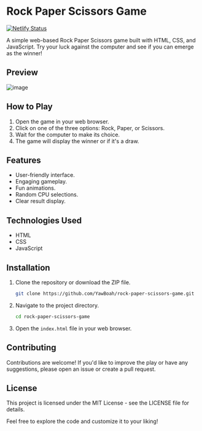 # Rock Paper Scissors Game
[![Netlify Status](https://api.netlify.com/api/v1/badges/cb92efa6-2cae-4d74-a8b2-0fbcf278ee8b/deploy-status)](https://app.netlify.com/sites/rpscissgame/deploys)

A simple web-based Rock Paper Scissors game built with HTML, CSS, and JavaScript. Try your luck against the computer and see if you can emerge as the winner!

## Preview
![image](https://github.com/YawBoah/Rock-Paper-Scissors-Game/assets/126890146/ae2af400-fe35-4748-81cf-63fc99fc590a)

## How to Play

1. Open the game in your web browser.
2. Click on one of the three options: Rock, Paper, or Scissors.
3. Wait for the computer to make its choice.
4. The game will display the winner or if it's a draw.

## Features

- User-friendly interface.
- Engaging gameplay.
- Fun animations.
- Random CPU selections.
- Clear result display.

## Technologies Used

- HTML
- CSS
- JavaScript

## Installation

1. Clone the repository or download the ZIP file.
   ```bash
   git clone https://github.com/YawBoah/rock-paper-scissors-game.git
   ```

2. Navigate to the project directory.
   ```bash
   cd rock-paper-scissors-game
   ```

3. Open the `index.html` file in your web browser.


## Contributing
Contributions are welcome! If you'd like to improve the play or have any suggestions, please open an issue or create a pull request.

## License
This project is licensed under the MIT License - see the LICENSE file for details.


Feel free to explore the code and customize it to your liking!

